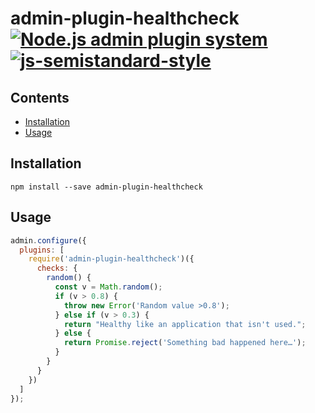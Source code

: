 # admin-plugin-healthcheck &nbsp; [![Node.js admin plugin system](https://img.shields.io/badge/plugin-admin-brightgreen.svg)](https://github.com/bripkens/admin) [![js-semistandard-style](https://img.shields.io/badge/code%20style-semistandard-brightgreen.svg)](https://github.com/Flet/semistandard)

<!-- START doctoc generated TOC please keep comment here to allow auto update -->
<!-- DON'T EDIT THIS SECTION, INSTEAD RE-RUN doctoc TO UPDATE -->
## Contents

- [Installation](#installation)
- [Usage](#usage)

<!-- END doctoc generated TOC please keep comment here to allow auto update -->

## Installation

```
npm install --save admin-plugin-healthcheck
```

## Usage

```javascript
admin.configure({
  plugins: [
    require('admin-plugin-healthcheck')({
      checks: {
        random() {
          const v = Math.random();
          if (v > 0.8) {
            throw new Error('Random value >0.8');
          } else if (v > 0.3) {
            return "Healthy like an application that isn't used.";
          } else {
            return Promise.reject('Something bad happened here…');
          }
        }
      }
    })
  ]
});
```
